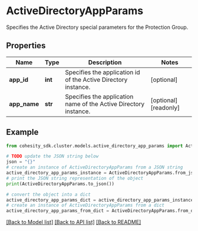 # ActiveDirectoryAppParams

Specifies the Active Directory special parameters for the Protection Group.

## Properties

Name | Type | Description | Notes
------------ | ------------- | ------------- | -------------
**app_id** | **int** | Specifies the application id of the Active Directory instance. | [optional] 
**app_name** | **str** | Specifies the application name of the Active Directory instance. | [optional] [readonly] 

## Example

```python
from cohesity_sdk.cluster.models.active_directory_app_params import ActiveDirectoryAppParams

# TODO update the JSON string below
json = "{}"
# create an instance of ActiveDirectoryAppParams from a JSON string
active_directory_app_params_instance = ActiveDirectoryAppParams.from_json(json)
# print the JSON string representation of the object
print(ActiveDirectoryAppParams.to_json())

# convert the object into a dict
active_directory_app_params_dict = active_directory_app_params_instance.to_dict()
# create an instance of ActiveDirectoryAppParams from a dict
active_directory_app_params_from_dict = ActiveDirectoryAppParams.from_dict(active_directory_app_params_dict)
```
[[Back to Model list]](../README.md#documentation-for-models) [[Back to API list]](../README.md#documentation-for-api-endpoints) [[Back to README]](../README.md)


